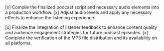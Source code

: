 [x] Compile the finalized podcast script and necessary audio elements into a production workflow.
[x] Adjust audio levels and apply any necessary effects to enhance the listening experience.


[x] Finalize the integration of listener feedback to enhance content quality and audience engagement strategies for future podcast episodes.
[x] Complete the verification of the MP3 file distribution and its availability on all platforms.